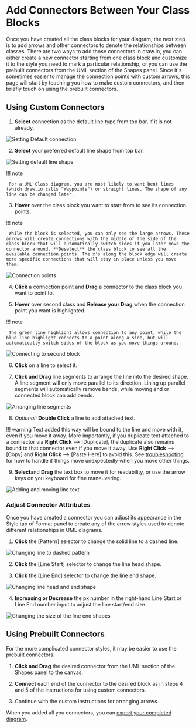 # Add Connectors Between Your Class Blocks

Once you have created all the class blocks for your diagram, the next step is to add arrows and other connectors to denote the relationships between classes. There are two ways to add those connectors in draw.io, you can either create a new connector starting from one class block and customize it to the style you need to mark a particular relationship, or you can use the prebuilt connectors from the UML section of the Shapes panel. Since it's sometimes easier to manage the connection points with custom arrows, this page will start by teaching you how to make custom connectors, and then briefly touch on using the prebuilt connectors.

## Using Custom Connectors

1. **Select** connection as the default line type from top bar, if it is not already.

![Setting Default connection](./assets/default_connector.png "Setting default connection")

2. **Select** your preferred default line shape from top bar. 

![Setting default line shape](./assets/default_line_shape.png "Setting default line shape")

!!! note

     For a UML Class diagram, you are most likely to want bent lines (which draw.io calls "Waypoints") or straight lines. The shape of any line can be changed later.

3. **Hover** over the class block you want to start from to see its connection points.

!!! note

     While the block is selected, you can only see the large arrows. These arrows will create connections with the middle of the side of the class block that will automatically switch sides if you later move the connector around. **Deselect** the class block to see all the available connection points. The x's along the block edge will create more specific connections that will stay in place unless you move them. 

![Connection points](./assets/hover_points.gif "Connection points")

4. **Click** a connection point and **Drag** a connector to the class block you want to point to.

5. **Hover** over second class and **Release your Drag** when  the connection point you want is highlighted.

!!! note 

     The green line highlight allows connection to any point, while the blue line highlight connects to a point along a side, but will automatically switch sides of the block as you move things around.

![Connecting to second block](./assets/connect.gif "Connecting to second block")

6. **Click** on a line to select it.

7. **Click and Drag** line segments to arrange the line into the desired shape. A line segment will only move parallel to its direction. Lining up parallel segments will automatically remove bends, while moving end or connected block can add bends.

![Arranging line segments](./assets/move_line.gif "Arranging line segments")

8. *Optional:* **Double Click** a line to add attached text.

!!! warning
     Text added this way will be bound to the line and move with it, even if you move it away. More importantly, if you duplicate text attached to a connector via **Right Click** --> [Duplicate], the duplicate also remains bound to that connector even if you move it away. Use **Right Click** --> [Copy] and **Right Click** --> [Paste Here] to avoid this. See [troubleshooting](troubleshooting) for how to handle if things move unexpectedly when you move other things.


9. **Select**and **Drag** the text box to move it for readability, or use the arrow keys on you keyboard for fine maneuvering.

![Adding and moving line text](./assets/add_line_text.gif "Adding and moving line text")

### Adjust Connector Atttributes

Once you have created a connector you can adjust its appearance in the Style tab of Format panel to create any of the arrow styles used to denote different relationships in UML diagrams.

1. **Click** the [Pattern] selector to change the solid line to a dashed line.

![Changing line to dashed pattern](./assets/line_pattern.gif "Changing line to dashed pattern")

2. **Click** the [Line Start] selector to change the line head shape.

3. **Click** the [Line End] selector to change the line end shape.

![Changing line head and end shape](./assets/change_line_ends.gif "Changing line head and end shape")

4.  **Increasing or Decrease** the px number in the right-hand Line Start or Line End number input to adjust the line start/end size.

![Changing the size of the line end shapes](./assets/line_ends_sizes.gif "Changing the size of the line end shapes")

## Using Prebuilt Connectors

For the more complicated connector styles, it may be easier to use the prebuilt connectors.

1. **Click and Drag** the desired connector from the UML section of the Shapes panel to the canvas.

2. **Connect** each end of the connector to the desired block as in steps 4 and 5 of the instructions for using custom connectors.

3. Continue with the custom instructions for arranging arrows.

When you added all you connectors, you can [export your completed diagram](export).